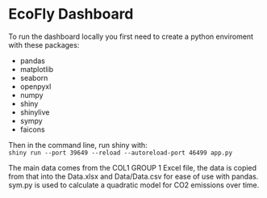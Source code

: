 # EcoFly Dashboard
To run the dashboard locally you first need to create a python enviroment with these packages:

- pandas
- matplotlib
- seaborn
- openpyxl
- numpy
- shiny
- shinylive
- sympy
- faicons


Then in the command line, run shiny with:   
`shiny run --port 39649 --reload --autoreload-port 46499 app.py`

The main data comes from the COL1 GROUP 1 Excel file, the data is copied from that into the Data.xlsx and Data/Data.csv for ease of use with pandas. sym.py is used to calculate a quadratic model for CO2 emissions over time.
